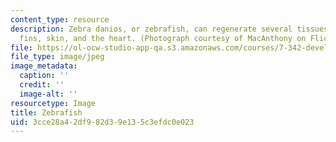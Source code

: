 ```yaml
---
content_type: resource
description: Zebra danios, or zebrafish, can regenerate several tissues, including
  fins, skin, and the heart. (Photograph courtesy of MacAnthony on Flickr.)
file: https://ol-ocw-studio-app-qa.s3.amazonaws.com/courses/7-342-developmental-and-molecular-biology-of-regeneration-spring-2008/3cce28a42df982d39e135c3efdc0e023_chp_zebrafish.jpg
file_type: image/jpeg
image_metadata:
  caption: ''
  credit: ''
  image-alt: ''
resourcetype: Image
title: Zebrafish
uid: 3cce28a4-2df9-82d3-9e13-5c3efdc0e023
---
```

